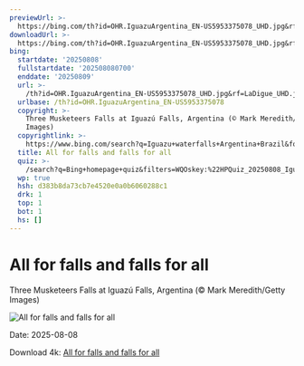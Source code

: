 ```yaml
---
previewUrl: >-
  https://bing.com/th?id=OHR.IguazuArgentina_EN-US5953375078_UHD.jpg&rf=LaDigue_UHD.jpg&pid=hp&w=1024&h=576&rs=1&c=4
downloadUrl: >-
  https://bing.com/th?id=OHR.IguazuArgentina_EN-US5953375078_UHD.jpg&rf=LaDigue_UHD.jpg&pid=hp&w=3840&h=2160&rs=1&c=4
bing:
  startdate: '20250808'
  fullstartdate: '202508080700'
  enddate: '20250809'
  url: >-
    /th?id=OHR.IguazuArgentina_EN-US5953375078_UHD.jpg&rf=LaDigue_UHD.jpg&pid=hp&w=3840&h=2160&rs=1&c=4
  urlbase: /th?id=OHR.IguazuArgentina_EN-US5953375078
  copyright: >-
    Three Musketeers Falls at Iguazú Falls, Argentina (© Mark Meredith/Getty
    Images)
  copyrightlink: >-
    https://www.bing.com/search?q=Iguazu+waterfalls+Argentina+Brazil&form=hpcapt&filters=HpDate%3a%2220250808_0700%22
  title: All for falls and falls for all
  quiz: >-
    /search?q=Bing+homepage+quiz&filters=WQOskey:%22HPQuiz_20250808_IguazuArgentina%22&FORM=HPQUIZ
  wp: true
  hsh: d383b8da73cb7e4520e0a0b6060288c1
  drk: 1
  top: 1
  bot: 1
  hs: []
---
```

# All for falls and falls for all

Three Musketeers Falls at Iguazú Falls, Argentina (© Mark Meredith/Getty Images)

![All for falls and falls for all](https://bing.com/th?id=OHR.IguazuArgentina_EN-US5953375078_UHD.jpg&rf=LaDigue_UHD.jpg&pid=hp&w=1024&h=576&rs=1&c=4)

Date: 2025-08-08

Download 4k: [All for falls and falls for all](https://bing.com/th?id=OHR.IguazuArgentina_EN-US5953375078_UHD.jpg&rf=LaDigue_UHD.jpg&pid=hp&w=3840&h=2160&rs=1&c=4)
